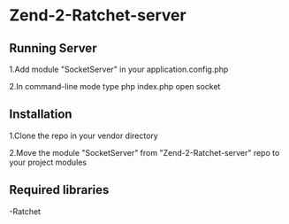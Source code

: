Zend-2-Ratchet-server
=======================


Running Server 
---------------------------

1.Add module "SocketServer" in your application.config.php

2.In command-line mode  type php  index.php open socket




Installation 
---------------------------
1.Clone the repo in your vendor directory


2.Move the module "SocketServer" from "Zend-2-Ratchet-server" repo to your project modules




Required libraries 
---------------------------
-Ratchet

